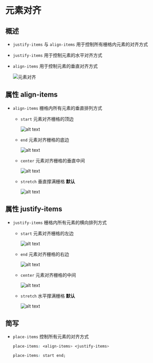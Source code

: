 # 元素对齐

## 概述

+ `justify-items` 与 `align-items` 用于控制所有栅格内元素的对齐方式

+ `justify-items` 用于控制元素的水平对齐方式
+ `align-items` 用于控制元素的垂直对齐方式

  ![元素对齐](./../images/元素对齐.jpg)

## 属性 align-items

+ `align-items` 栅格内所有元素的垂直排列方式

  + `start` 元素对齐栅格的顶边

    ![alt text](images/align-items之start.png)

  + `end` 元素对齐栅格的底边

    ![alt text](images/align-items之end.png)

  + `center` 元素对齐栅格的垂直中间

    ![alt text](images/align-items之center.png)

  + `stretch` 垂直撑满栅格 **默认**

    ![alt text](images/align-items之stretch.png)

## 属性 justify-items

+ `justify-items` 栅格内所有元素的横向排列方式

  + `start` 元素对齐栅格的左边

    ![alt text](images/justify-items之start.png)

  + `end` 元素对齐栅格的右边

    ![alt text](images/justify-items之end.png)

  + `center` 元素对齐栅格的中间

    ![alt text](images/justify-items之center.png)

  + `stretch` 水平撑满栅格 **默认**

    ![alt text](images/justify-items之stretch.png)

## 简写

+ `place-items` 控制所有元素的对齐方式

  ```css
  place-items: <align-items> <justify-items>
  ```

  ```css
  place-items: start end;
  ```
